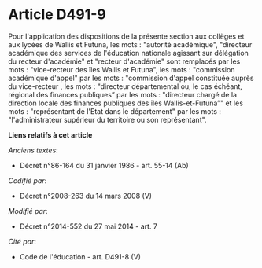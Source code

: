 # Article D491-9

Pour l'application des dispositions de la présente section aux collèges et aux lycées de Wallis et Futuna, les mots :
"autorité académique", "directeur académique des services de l'éducation nationale agissant sur délégation du recteur
d'académie" et "recteur d'académie" sont remplacés par les mots : "vice-recteur des îles Wallis et Futuna", les mots :
"commission académique d'appel" par les mots : "commission d'appel constituée    auprès du vice-recteur , les mots :
"directeur départemental ou, le cas échéant, régional des finances publiques” par les mots : "directeur chargé de la
direction locale des finances publiques des îles Wallis-et-Futuna”" et les mots : "représentant de l'Etat dans le
département" par les mots : "l'administrateur supérieur du territoire ou son représentant".

**Liens relatifs à cet article**

_Anciens textes_:

  - Décret n°86-164 du 31 janvier 1986 - art. 55-14 (Ab)

_Codifié par_:

  - Décret n°2008-263 du 14 mars 2008 (V)

_Modifié par_:

  - Décret n°2014-552 du 27 mai 2014 - art. 7

_Cité par_:

  - Code de l'éducation - art. D491-8 (V)

